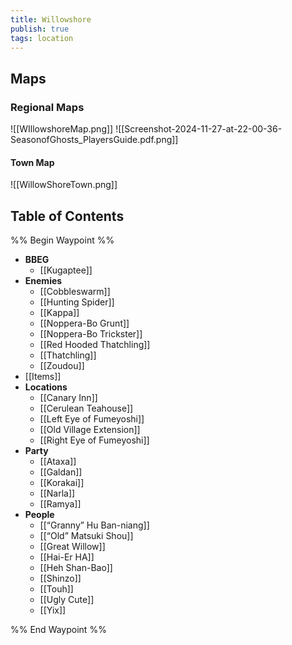 ```yaml
---
title: Willowshore
publish: true
tags: location
---
```

## Maps
### Regional Maps
![[WIllowshoreMap.png]]
![[Screenshot-2024-11-27-at-22-00-36-SeasonofGhosts_PlayersGuide.pdf.png]]
#### Town Map
![[WillowShoreTown.png]]
## Table of Contents
%% Begin Waypoint %%
- **BBEG**
	- [[Kugaptee]]
- **Enemies**
	- [[Cobbleswarm]]
	- [[Hunting Spider]]
	- [[Kappa]]
	- [[Noppera-Bo Grunt]]
	- [[Noppera-Bo Trickster]]
	- [[Red Hooded Thatchling]]
	- [[Thatchling]]
	- [[Zoudou]]
- [[Items]]
- **Locations**
	- [[Canary Inn]]
	- [[Cerulean Teahouse]]
	- [[Left Eye of Fumeyoshi]]
	- [[Old Village Extension]]
	- [[Right Eye of Fumeyoshi]]
- **Party**
	- [[Ataxa]]
	- [[Galdan]]
	- [[Korakai]]
	- [[Narla]]
	- [[Ramya]]
- **People**
	- [[“Granny” Hu Ban-niang]]
	- [[“Old” Matsuki Shou]]
	- [[Great Willow]]
	- [[Hai-Er HA]]
	- [[Heh Shan-Bao]]
	- [[Shinzo]]
	- [[Touh]]
	- [[Ugly Cute]]
	- [[Yix]]

%% End Waypoint %%
